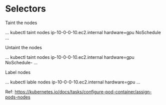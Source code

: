 # Selectors

Taint the nodes

...
kubectl taint nodes ip-10-0-0-10.ec2.internal  hardware=gpu NoSchedule
...

Untaint the nodes

...
kubectl taint nodes ip-10-0-0-10.ec2.internal hardware=gpu NoSchedule-
...

Label nodes

...
kubectl lable nodes ip-10-0-0-10.ec2.internal hardware=gpu
...

Ref: https://kubernetes.io/docs/tasks/configure-pod-container/assign-pods-nodes
